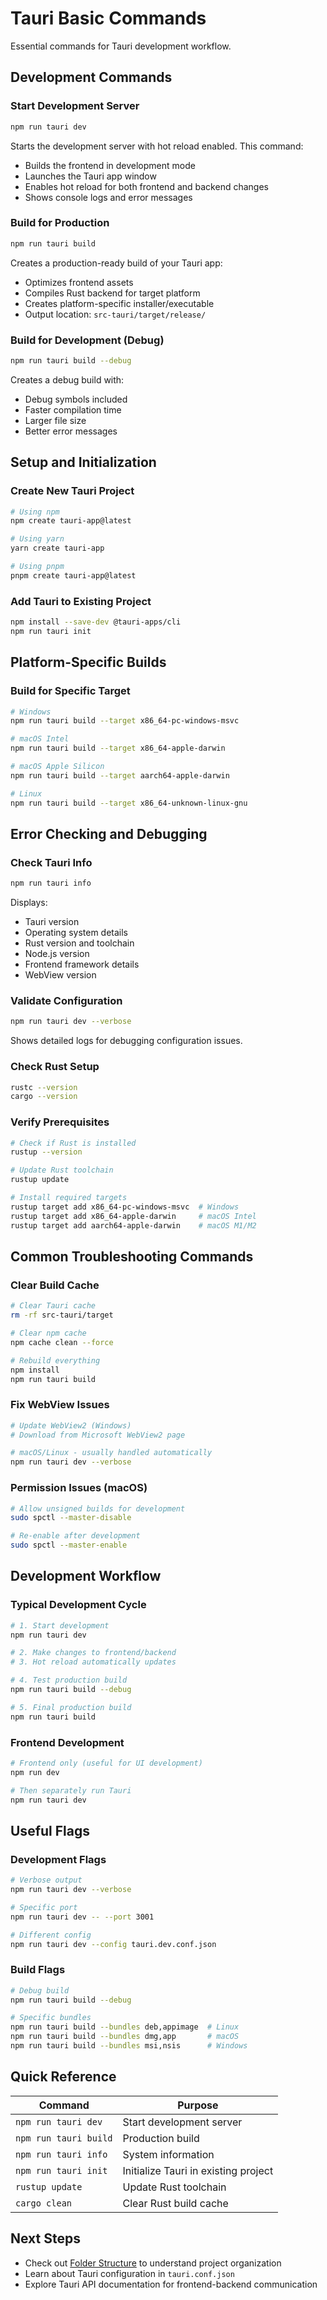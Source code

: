 # Tauri Basic Commands

Essential commands for Tauri development workflow.

## Development Commands

### Start Development Server
```bash
npm run tauri dev
```
Starts the development server with hot reload enabled. This command:
- Builds the frontend in development mode
- Launches the Tauri app window
- Enables hot reload for both frontend and backend changes
- Shows console logs and error messages

### Build for Production
```bash
npm run tauri build
```
Creates a production-ready build of your Tauri app:
- Optimizes frontend assets
- Compiles Rust backend for target platform
- Creates platform-specific installer/executable
- Output location: `src-tauri/target/release/`

### Build for Development (Debug)
```bash
npm run tauri build --debug
```
Creates a debug build with:
- Debug symbols included
- Faster compilation time
- Larger file size
- Better error messages

## Setup and Initialization

### Create New Tauri Project
```bash
# Using npm
npm create tauri-app@latest

# Using yarn
yarn create tauri-app

# Using pnpm
pnpm create tauri-app@latest
```

### Add Tauri to Existing Project
```bash
npm install --save-dev @tauri-apps/cli
npm run tauri init
```

## Platform-Specific Builds

### Build for Specific Target
```bash
# Windows
npm run tauri build --target x86_64-pc-windows-msvc

# macOS Intel
npm run tauri build --target x86_64-apple-darwin

# macOS Apple Silicon
npm run tauri build --target aarch64-apple-darwin

# Linux
npm run tauri build --target x86_64-unknown-linux-gnu
```

## Error Checking and Debugging

### Check Tauri Info
```bash
npm run tauri info
```
Displays:
- Tauri version
- Operating system details
- Rust version and toolchain
- Node.js version
- Frontend framework details
- WebView version

### Validate Configuration
```bash
npm run tauri dev --verbose
```
Shows detailed logs for debugging configuration issues.

### Check Rust Setup
```bash
rustc --version
cargo --version
```

### Verify Prerequisites
```bash
# Check if Rust is installed
rustup --version

# Update Rust toolchain
rustup update

# Install required targets
rustup target add x86_64-pc-windows-msvc  # Windows
rustup target add x86_64-apple-darwin     # macOS Intel
rustup target add aarch64-apple-darwin    # macOS M1/M2
```

## Common Troubleshooting Commands

### Clear Build Cache
```bash
# Clear Tauri cache
rm -rf src-tauri/target

# Clear npm cache
npm cache clean --force

# Rebuild everything
npm install
npm run tauri build
```

### Fix WebView Issues
```bash
# Update WebView2 (Windows)
# Download from Microsoft WebView2 page

# macOS/Linux - usually handled automatically
npm run tauri dev --verbose
```

### Permission Issues (macOS)
```bash
# Allow unsigned builds for development
sudo spctl --master-disable

# Re-enable after development
sudo spctl --master-enable
```

## Development Workflow

### Typical Development Cycle
```bash
# 1. Start development
npm run tauri dev

# 2. Make changes to frontend/backend
# 3. Hot reload automatically updates

# 4. Test production build
npm run tauri build --debug

# 5. Final production build
npm run tauri build
```

### Frontend Development
```bash
# Frontend only (useful for UI development)
npm run dev

# Then separately run Tauri
npm run tauri dev
```

## Useful Flags

### Development Flags
```bash
# Verbose output
npm run tauri dev --verbose

# Specific port
npm run tauri dev -- --port 3001

# Different config
npm run tauri dev --config tauri.dev.conf.json
```

### Build Flags
```bash
# Debug build
npm run tauri build --debug

# Specific bundles
npm run tauri build --bundles deb,appimage  # Linux
npm run tauri build --bundles dmg,app       # macOS
npm run tauri build --bundles msi,nsis      # Windows
```

## Quick Reference

| Command | Purpose |
|---------|---------|
| `npm run tauri dev` | Start development server |
| `npm run tauri build` | Production build |
| `npm run tauri info` | System information |
| `npm run tauri init` | Initialize Tauri in existing project |
| `rustup update` | Update Rust toolchain |
| `cargo clean` | Clear Rust build cache |

## Next Steps

- Check out [Folder Structure](./folder-structure.md) to understand project organization
- Learn about Tauri configuration in `tauri.conf.json`
- Explore Tauri API documentation for frontend-backend communication